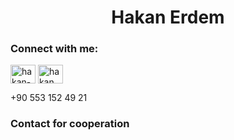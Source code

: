 <h1 align="center">Hakan Erdem</h1>

<h3 align="left">Connect with me:</h3>
<p align="left">
<a href="https://linkedin.com/in/hakan-erdem-6b1ba22b3" target="blank"><img align="center" src="https://raw.githubusercontent.com/rahuldkjain/github-profile-readme-generator/master/src/images/icons/Social/linked-in-alt.svg" alt="hakan-erdem-6b1ba22b3" height="30" width="40" /></a>
<a href="https://instagram.com/hakan.uem" target="blank"><img align="center" src="https://raw.githubusercontent.com/rahuldkjain/github-profile-readme-generator/master/src/images/icons/Social/instagram.svg" alt="hakan.uem" height="30" width="40" /></a>
  <p>+90 553 152 49 21</p>
</p>

<h3 align="left">Contact for cooperation</h3>
